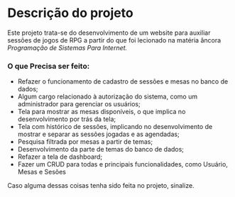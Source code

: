 <h1>Descrição do projeto</h1>
<p>Este projeto trata-se do desenvolvimento de um website para auxiliar sessões de jogos de RPG a partir do que foi lecionado na matéria âncora <i>Programação de Sistemas Para Internet.</i></p>

<h3>O que Precisa ser feito:</h3>
<ul>
  <li>Refazer o funcionamento de cadastro de sessões e mesas no banco de dados;</li>
  <li>Algum cargo relacionado à autorização do sistema, como um administrador para gerenciar os usuários;</li>
  <li>Tela para mostrar as mesas disponíveis, o que implica no desenvolvimento por trás da tela;</li>
  <li>Tela com histórico de sessões, implicando no desenvolvimento de mostrar e separar as sessões jogadas e as agendadas;</li>
  <li>Pesquisa filtrada por mesas a partir de temas;</li>
  <li>Desenvolvimento da parte de temas do banco de dados;</li>
  <li>Refazer a tela de dashboard;</li>
  <li>Fazer um CRUD para todas e principais funcionalidades, como Usuário, Mesas e Sesões</li>
</ul>

<p>Caso alguma dessas coisas tenha sido feita no projeto, sinalize.</p>
